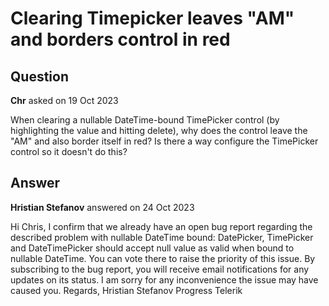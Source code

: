 # Clearing Timepicker leaves "AM" and borders control in red

## Question

**Chr** asked on 19 Oct 2023

When clearing a nullable DateTime-bound TimePicker control (by highlighting the value and hitting delete), why does the control leave the "AM" and also border itself in red? Is there a way configure the TimePicker control so it doesn't do this?

## Answer

**Hristian Stefanov** answered on 24 Oct 2023

Hi Chris, I confirm that we already have an open bug report regarding the described problem with nullable DateTime bound: DatePicker, TimePicker and DateTimePicker should accept null value as valid when bound to nullable DateTime. You can vote there to raise the priority of this issue. By subscribing to the bug report, you will receive email notifications for any updates on its status. I am sorry for any inconvenience the issue may have caused you. Regards, Hristian Stefanov Progress Telerik
